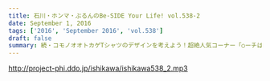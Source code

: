 ```yaml
---
title: 石川・ホンマ・ぶるんのBe-SIDE Your Life! vol.538-2
date: September 1, 2016
tags: ['2016', 'September 2016', 'vol.538']
draft: false
summary: 続・コモノオオトカゲTシャツのデザインを考えよう！超絶人気コーナー「○ーチはやっぱりビー×だな！」SAITO
---
```


http://project-phi.ddo.jp/ishikawa/ishikawa538_2.mp3